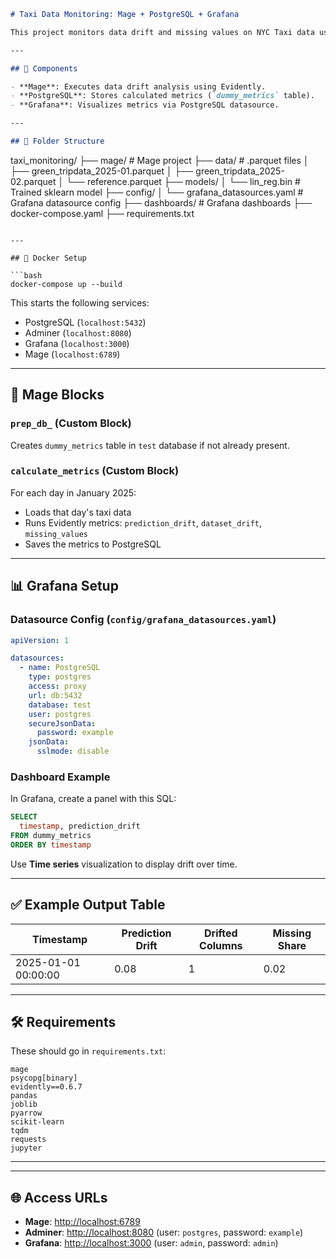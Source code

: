```markdown
# Taxi Data Monitoring: Mage + PostgreSQL + Grafana

This project monitors data drift and missing values on NYC Taxi data using a Mage pipeline, stores metrics in PostgreSQL, and visualizes them in Grafana.

---

## 🧱 Components

- **Mage**: Executes data drift analysis using Evidently.
- **PostgreSQL**: Stores calculated metrics (`dummy_metrics` table).
- **Grafana**: Visualizes metrics via PostgreSQL datasource.

---

## 📂 Folder Structure

```

taxi\_monitoring/
├── mage/                            # Mage project
├── data/                            # .parquet files
│   ├── green\_tripdata\_2025-01.parquet
│   ├── green\_tripdata\_2025-02.parquet
│   └── reference.parquet
├── models/
│   └── lin\_reg.bin                  # Trained sklearn model
├── config/
│   └── grafana\_datasources.yaml    # Grafana datasource config
├── dashboards/                      # Grafana dashboards
├── docker-compose.yaml
├── requirements.txt

````

---

## 🐳 Docker Setup

```bash
docker-compose up --build
````

This starts the following services:

* PostgreSQL (`localhost:5432`)
* Adminer (`localhost:8080`)
* Grafana (`localhost:3000`)
* Mage (`localhost:6789`)

---

## 🧱 Mage Blocks

### `prep_db_` (Custom Block)

Creates `dummy_metrics` table in `test` database if not already present.

### `calculate_metrics` (Custom Block)

For each day in January 2025:

* Loads that day's taxi data
* Runs Evidently metrics: `prediction_drift`, `dataset_drift`, `missing_values`
* Saves the metrics to PostgreSQL

---

## 📊 Grafana Setup

### Datasource Config (`config/grafana_datasources.yaml`)

```yaml
apiVersion: 1

datasources:
  - name: PostgreSQL
    type: postgres
    access: proxy
    url: db:5432
    database: test
    user: postgres
    secureJsonData:
      password: example
    jsonData:
      sslmode: disable
```

### Dashboard Example

In Grafana, create a panel with this SQL:

```sql
SELECT 
  timestamp, prediction_drift 
FROM dummy_metrics 
ORDER BY timestamp
```

Use **Time series** visualization to display drift over time.

---

## ✅ Example Output Table

| Timestamp           | Prediction Drift | Drifted Columns | Missing Share |
| ------------------- | ---------------- | --------------- | ------------- |
| 2025-01-01 00:00:00 | 0.08             | 1               | 0.02          |

---

## 🛠 Requirements

These should go in `requirements.txt`:

```
mage
psycopg[binary]
evidently==0.6.7
pandas
joblib
pyarrow
scikit-learn
tqdm
requests
jupyter
```

---


---

## 🌐 Access URLs

* **Mage**: [http://localhost:6789](http://localhost:6789)
* **Adminer**: [http://localhost:8080](http://localhost:8080) (user: `postgres`, password: `example`)
* **Grafana**: [http://localhost:3000](http://localhost:3000) (user: `admin`, password: `admin`)


